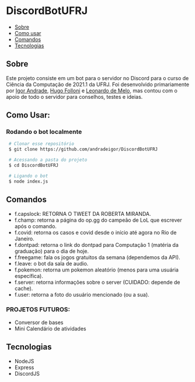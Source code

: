 # DiscordBotUFRJ

   * [Sobre](#sobre)
   * [Como usar](#como-usar)
   * [Comandos](#comandos)
   * [Tecnologias](#tecnologias)


## Sobre
Este projeto consiste em um bot para o servidor no Discord para o curso de Ciência da Computação de 2021.1 da UFRJ. Foi desenvolvido primariamente por [Igor Andrade](https://github.com/andradeigor), [Hugo Folloni](https://github.com/hugofolloni) e [Leonardo de Melo](https://github.com/LeoBardineo), mas contou com o apoio de todo o servidor para conselhos, testes e ideias.

## Como Usar:

### Rodando o bot localmente

```bash
 # Clonar esse repositório
 $ git clone https://github.com/andradeigor/DiscordBotUFRJ

 # Acessando a pasta do projeto 
 $ cd DiscordBotUFRJ

 # Ligando o bot 
 $ node index.js

 ```
## Comandos
 * f.capslock: RETORNA O TWEET DA ROBERTA MIRANDA.
 * f.champ: retorna a página do op.gg do campeão de LoL que escrever após o comando.
 * f.covid: retorna os casos e covid desde o início até agora no Rio de Janeiro.
 * f.dontpad: retorna o link do dontpad para Computação 1 (matéria da graduação) para o dia de hoje.
 * f.freegame: fala os jogos gratuitos da semana (dependemos da API).
 * f.leave: o bot da sala de audio.
 * f.pokemon: retorna um pokemon aleatório (menos para uma usuária específica).
 * f.server: retorna informações sobre o server (CUIDADO: depende de cache).
 * f.user: retorna a foto do usuário mencionado (ou a sua).
 
 ### PROJETOS FUTUROS:
 * Conversor de bases
 * Mini Calendário de atividades
## Tecnologias

* NodeJS
* Express
* DiscordJS
